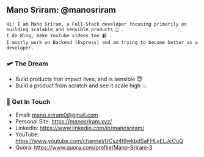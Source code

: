## Mano Sriram: @manosriram

```
Hi! I am Mano Sriram, a Full-Stack developer focusing primarily on building scalable and sensible products 📖 .
I do Blog, make YouTube videos too 📹 .
I mostly work on Backend (Express) and am trying to become better as a developer.
```

### 🛩  The Dream
- Build products that impact lives, and is sensible 😇
- Build a product from scratch and see it scale high 💥

### 📱 Get In Touch

- Email: mano.sriram0@gmail.com
- Personal Site: https://manosriram.xyz/
- LinkedIn: https://www.linkedin.com/in/manosriram/
- YouTube: https://www.youtube.com/channel/UCsz4I9wkbdSaFHLyELJcCuQ
- Quora: https://www.quora.com/profile/Mano-Sriram-3
